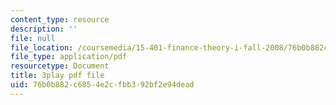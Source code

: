 ```yaml
---
content_type: resource
description: ''
file: null
file_location: /coursemedia/15-401-finance-theory-i-fall-2008/76b0b882c6854e2cfbb392bf2e94dead_IwA7nVEwqto.pdf
file_type: application/pdf
resourcetype: Document
title: 3play pdf file
uid: 76b0b882-c685-4e2c-fbb3-92bf2e94dead
---
```


